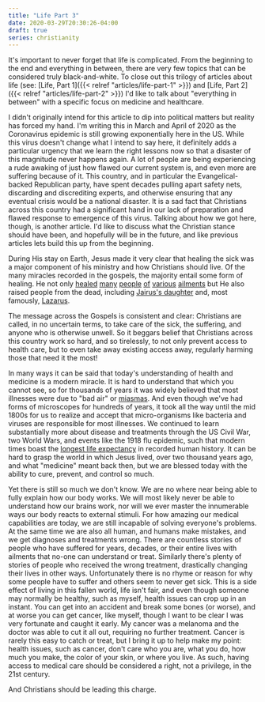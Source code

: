```yaml
---
title: "Life Part 3"
date: 2020-03-29T20:30:26-04:00
draft: true
series: christianity
---
```


It's important to never forget that life is complicated. From the beginning to the end and everything in between, there are very few topics that can be considered truly black-and-white. To close out this trilogy of articles about life (see: [Life, Part 1]({{< relref "articles/life-part-1" >}}) and [Life, Part 2]({{< relref "articles/life-part-2" >}}) I'd like to talk about "everything in between" with a specific focus on medicine and healthcare.

I didn't originally intend for this article to dip into political matters but reality has forced my hand. I'm writing this in March and April of 2020 as the Coronavirus epidemic is still growing exponentially here in the US. While this virus doesn't change what I intend to say here, it definitely adds a particular urgency that we learn the right lessons now so that a disaster of this magnitude never happens again. A lot of people are being experiencing a rude awaking of just how flawed our current system is, and even more are suffering because of it. This country, and in particular the Evangelical-backed Republican party, have spent decades pulling apart safety nets, discarding and discrediting experts, and otherwise ensuring that any eventual crisis would be a national disaster. It is a sad fact that Christians across this country had a significant hand in our lack of preparation and flawed response to emergence of this virus. Talking about how we got here, though, is another article. I'd like to discuss what the Christian stance should have been, and hopefully will be in the future, and like previous articles lets build this up from the beginning.

During His stay on Earth, Jesus made it very clear that healing the sick was a major component of his ministry and how Christians should live. Of the many miracles recorded in the gospels, the majority entail some form of healing. He not only [healed](https://www.biblegateway.com/passage/?search=John+4.43-54&version=NIV) [many](https://www.biblegateway.com/passage/?search=Matthew+8%3A16-17&version=NIV) [people](https://www.biblegateway.com/passage/?search=Mark+1.40-45&version=NIV) [of](https://www.biblegateway.com/passage/?search=Matthew+9.1-8&version=NIV) [various](https://www.biblegateway.com/passage/?search=Luke+8.42-48&version=NIV) [ailments](https://www.biblegateway.com/passage/?search=Luke+7.1-10&version=NIV) but He also raised people from the dead, including [Jairus's daughter](https://www.biblegateway.com/passage/?search=Luke+8.40-56&version=NIV) and, most famously, [Lazarus](https://www.biblegateway.com/passage/?search=John+11&version=NIV).

The message across the Gospels is consistent and clear: Christians are called, in no uncertain terms, to take care of the sick, the suffering, and anyone who is otherwise unwell. So it beggars belief that Christians across this country work so hard, and so tirelessly, to not only prevent access to health care, but to even take away existing access away, regularly harming those that need it the most!

In many ways it can be said that today's understanding of health and medicine is a modern miracle. It is hard to understand that which you cannot see, so for thousands of years it was widely believed that most illnesses were due to "bad air" or [miasmas](https://en.wikipedia.org/wiki/Miasma_theory). And even though we've had forms of microscopes for hundreds of years, it took all the way until the mid 1800s for us to realize and accept that micro-organisms like bacteria and viruses are responsible for most illnesses. We continued to learn substantially more about disease and treatments through the US Civil War, two World Wars, and events like the 1918 flu epidemic, such that modern times boast the [longest life expectancy](https://ourworldindata.org/life-expectancy) in recorded human history. It can be hard to grasp the world in which Jesus lived, over two thousand years ago, and what "medicine" meant back then, but we are blessed today with the ability to cure, prevent, and control so much.

Yet there is still so much we don't know. We are no where near being able to fully explain how our body works. We will most likely never be able to understand how our brains work, nor will we ever master the innumerable ways our body reacts to external stimuli. For how amazing our medical capabilities are today, we are still incapable of solving everyone's problems. At the same time we are also all human, and humans make mistakes, and we get diagnoses and treatments wrong. There are countless stories of people who have suffered for years, decades, or their entire lives with ailments that no-one can understand or treat. Similarly there's plenty of stories of people who received the wrong treatment, drastically changing their lives in other ways. Unfortunately there is no rhyme or reason for why some people have to suffer and others seem to never get sick. This is a side effect of living in this fallen world, life isn't fair, and even though someone may normally be healthy, such as myself, health issues can crop up in an instant. You can get into an accident and break some bones (or worse), and at worse you can get cancer, like myself, though I want to be clear I was very fortunate and caught it early. My cancer was a melanoma and the doctor was able to cut it all out, requiring no further treatment. Cancer is rarely this easy to catch or treat, but I bring it up to help make my point: health issues, such as cancer, don't care who you are, what you do, how much you make, the color of your skin, or where you live. As such, having access to medical care should be considered a right, not a privilege, in the 21st century.

And Christians should be leading this charge.
